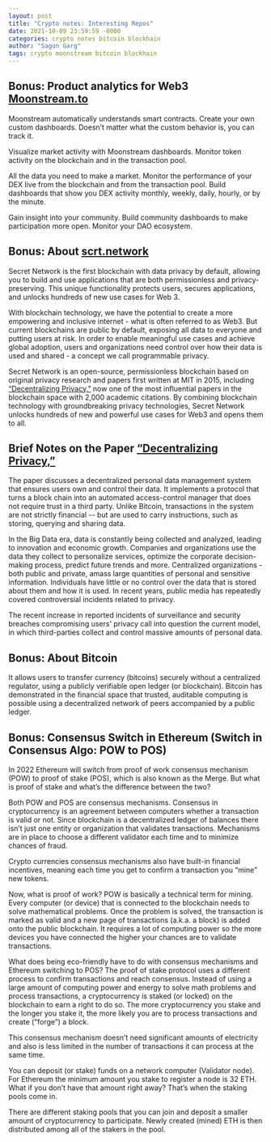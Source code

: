 ```yaml
---
layout: post
title: "Crypto notes: Interesting Repos"
date: 2021-10-09 23:59:59 -0000
categories: crypto notes bitcoin blockhain
author: "Sagun Garg"
tags: crypto moonstream bitcoin blockhain
---
```


## Bonus: Product analytics for Web3 [Moonstream.to](https://github.com/bugout-dev/moonstream)

Moonstream automatically understands smart contracts. Create your own custom dashboards. Doesn’t matter what the custom behavior is, you can track it.

Visualize market activity with Moonstream dashboards. Monitor token activity on the blockchain and in the transaction pool.

All the data you need to make a market. Monitor the performance of your DEX live from the blockchain and from the transaction pool. Build dashboards that show you DEX activity monthly, weekly, daily, hourly, or by the minute.

Gain insight into your community. Build community dashboards to make participation more open. Monitor your DAO ecosystem.

## Bonus: About [scrt.network](https://scrt.network/)
Secret Network is the first blockchain with data privacy by default, allowing you to build and use applications that are both permissionless and privacy-preserving. This unique functionality protects users, secures applications, and unlocks hundreds of new use cases for Web 3.

With blockchain technology, we have the potential to create a more empowering and inclusive internet - what is often referred to as Web3. But current blockchains are public by default, exposing all data to everyone and putting users at risk. In order to enable meaningful use cases and achieve global adoption, users and organizations need control over how their data is used and shared - a concept we call programmable privacy.

Secret Network is an open-source, permissionless blockchain based on original privacy research and papers first written at MIT in 2015, including [“Decentralizing Privacy,”](https://ieeexplore.ieee.org/document/7163223) now one of the most influential papers in the blockchain space with 2,000 academic citations. By combining blockchain technology with groundbreaking privacy technologies, Secret Network unlocks hundreds of new and powerful use cases for Web3 and opens them to all.

## Brief Notes on the Paper [“Decentralizing Privacy,”](https://ieeexplore.ieee.org/document/7163223)
The paper discusses a decentralized personal data management system that ensures users own and control their data. It implements a protocol that turns a block chain into an automated access-control manager that does not require trust in a third party. Unlike Bitcoin, transactions in the system are not strictly financial -- but are used to carry instructions, such as storing, querying and sharing data. 

In the Big Data era, data is constantly being collected and analyzed, leading to innovation and economic growth. Companies and organizations use the data they collect to personalize services, optimize the corporate decision-making process, predict future trends and more. Centralized organizations - both public and private, amass large quantities of personal and sensitive information. Individuals have little or no control over the data that is stored about them and how it is used. In recent years, public media has repeatedly covered controversial incidents related to privacy. 

The recent increase in reported incidents of surveillance and security breaches compromising users' privacy call into question the current model, in which third-parties collect and control massive amounts of personal data.

## Bonus: About Bitcoin
It allows users to transfer currency (bitcoins) securely without a centralized regulator, using a publicly verifiable open ledger (or blockchain). Bitcoin has demonstrated in the financial space that trusted, auditable computing is possible using a decentralized network of peers accompanied by a public ledger.

## Bonus: Consensus Switch in Ethereum (Switch in Consensus Algo: POW to POS)
In 2022 Ethereum will switch from proof of work consensus mechanism (POW) to proof of stake (POS), which is also known as the Merge. But what is proof of stake and what’s the difference between the two?

Both POW and POS are consensus mechanisms. Consensus in cryptocurrency is an agreement between computers whether a transaction is valid or not. Since blockchain is a decentralized ledger of balances there isn’t just one entity or organization that validates transactions. Mechanisms are in place to choose a different validator each time and to minimize chances of fraud.

Crypto currencies consensus mechanisms also have built-in financial incentives, meaning each time you get to confirm a transaction you “mine” new tokens. 

Now, what is proof of work? POW is basically a technical term for mining. Every computer (or device) that is connected to the blockchain needs to solve mathematical problems. Once the problem is solved, the transaction is marked as valid and a new page of transactions (a.k.a. a block) is added onto the public blockchain. It requires a lot of computing power so the more devices you have connected the higher your chances are to validate transactions.

What does being eco-friendly have to do with consensus mechanisms and Ethereum switching to POS? The proof of stake protocol uses a different process to confirm transactions and reach consensus. Instead of using a large amount of computing power and energy to solve math problems and process transactions, a cryptocurrency is staked (or locked) on the blockchain to earn a right to do so. The more cryptocurrency you stake and the longer you stake it, the more likely you are to process transactions and create (”forge”) a block.

This consensus mechanism doesn’t need significant amounts of electricity and also is less limited in the number of transactions it can process at the same time.

You can deposit (or stake) funds on a network computer (Validator node). For Ethereum the minimum amount you stake to register a node is 32 ETH. What if you don’t have that amount right away? That’s when the staking pools come in. 

There are different staking pools that you can join and deposit a smaller amount of cryptocurrency to participate. Newly created (mined) ETH is then distributed among all of the stakers in the pool. 